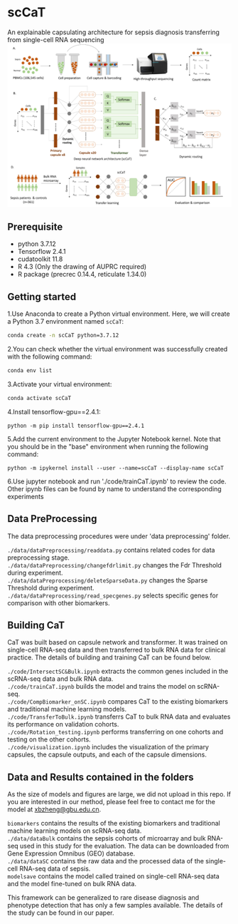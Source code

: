 # scCaT
An explainable capsulating architecture for sepsis diagnosis transferring from single-cell RNA sequencing
![Image text](https://github.com/DM0815/scCaT/blob/master/Framework.jpg)

## Prerequisite
* python 3.7.12
* Tensorflow 2.4.1
* cudatoolkit 11.8
* R 4.3 (Only the drawing of AUPRC required)
* R package (precrec 0.14.4, reticulate 1.34.0)
  
## Getting started
1.Use Anaconda to create a Python virtual environment. Here, we will create a Python 3.7 environment named `scCaT`:

```cmd
conda create -n scCaT python=3.7.12
```

2.You can check whether the virtual environment was successfully created with the following command:

```cmd
conda env list
```

3.Activate your virtual environment:

```cmd
conda activate scCaT
```


4.Install tensorflow-gpu==2.4.1:

```
python -m pip install tensorflow-gpu==2.4.1
```

5.Add the current environment to the Jupyter Notebook kernel. Note that you should be in the "base" environment when running the following command:

```
python -m ipykernel install --user --name=scCaT --display-name scCaT
```

6.Use jupyter notebook and run './code/trainCaT.ipynb' to review the code. Other ipynb files can be found by name to understand the corresponding experiments


## Data PreProcessing 
The data preprocessing procedures were under 'data preprocessing' folder.

`./data/dataPreprocessing/readdata.py` contains related codes for data preprocessing stage.   
`./data/dataPreprocessing/changefdrlimit.py` changes the Fdr Threshold during experiment.   
`./data/dataPreprocessing/deleteSparseData.py` changes the Sparse Threshold during experiment.   
`./data/dataPreprocessing/read_specgenes.py` selects specific genes for comparison with other biomarkers.

## Building CaT
CaT was built based on capsule network and transformer. It was trained on single-cell RNA-seq data and then transferred to bulk RNA data for clinical practice. The details of building and training CaT can be found below.

`./code/IntersectSC&Bulk.ipynb` extracts the common genes included in the scRNA-seq data and bulk RNA data.   
`./code/trainCaT.ipynb` builds the model and trains the model on scRNA-seq.   
`./code/CompBiomarker_onSC.ipynb` compares CaT to the existing biomarkers and traditional machine learning models.   
`./code/TransferToBulk.ipynb` transferrs CaT to bulk RNA data and evaluates its performance on validation cohorts.   
`./code/Rotation_testing.ipynb` performs transferring on one cohorts and testing on the other cohorts.   
`./code/visualization.ipynb` includes the visualization of the primary capsules, the capsule outputs, and each of the capsule dimensions.  

## Data and Results contained in the folders
As the size of models and figures are large,  we did not upload in this repo. If you are interested in our method, please feel free to contact me for the model at xbzheng@gbu.edu.cn.

`biomarkers` contains the results of the existing biomarkers and traditional machine learning models on scRNA-seq data.   
`./data/dataBulk` contains the sepsis cohorts of microarray and bulk RNA-seq used in this study for the evaluation. The data can be downloaded from Gene Expression Omnibus (GEO) database.   
`./data/dataSC` contains the raw data and the processed data of the single-cell RNA-seq data of sepsis.   
`modelsave` contains the model called trained on single-cell RNA-seq data and the model fine-tuned on bulk RNA data.   


    
This framework can be generalized to rare disease diagnosis and phenotype detection that has only a few samples available. The details of the study can be found in our paper.
